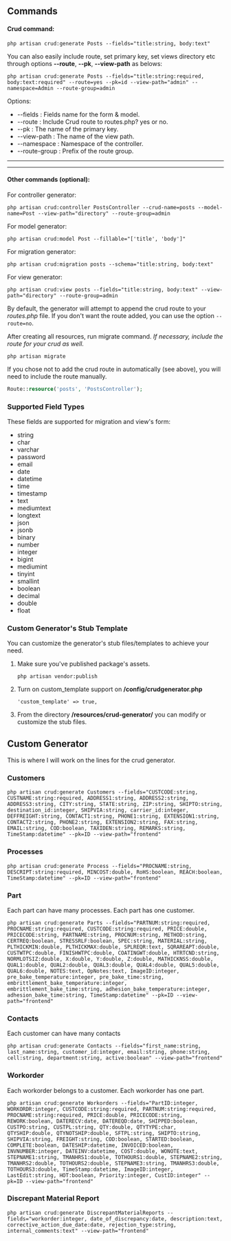## Commands

#### Crud command:

```
php artisan crud:generate Posts --fields="title:string, body:text"
```

You can also easily include route, set primary key, set views directory etc through options **--route**, **--pk**, **--view-path** as belows:

```
php artisan crud:generate Posts --fields="title:string:required, body:text:required" --route=yes --pk=id --view-path="admin" --namespace=Admin --route-group=admin
```

Options:

- --fields : Fields name for the form & model.
- --route : Include Crud route to routes.php? yes or no.
- --pk : The name of the primary key.
- --view-path : The name of the view path.
- --namespace : Namespace of the controller.
- --route-group : Prefix of the route group.

-----------
-----------


#### Other commands (optional):

For controller generator:

```
php artisan crud:controller PostsController --crud-name=posts --model-name=Post --view-path="directory" --route-group=admin
```

For model generator:

```
php artisan crud:model Post --fillable="['title', 'body']"
```

For migration generator:

```
php artisan crud:migration posts --schema="title:string, body:text"
```

For view generator:

```
php artisan crud:view posts --fields="title:string, body:text" --view-path="directory" --route-group=admin
```

By default, the generator will attempt to append the crud route to your *routes.php* file. If you don't want the route added, you can use the option ```--route=no```.

After creating all resources, run migrate command. *If necessary, include the route for your crud as well.*

```
php artisan migrate
```

If you chose not to add the crud route in automatically (see above), you will need to include the route manually.
```php
Route::resource('posts', 'PostsController');
```

### Supported Field Types

These fields are supported for migration and view's form:

* string
* char
* varchar
* password
* email
* date
* datetime
* time
* timestamp
* text
* mediumtext
* longtext
* json
* jsonb
* binary
* number
* integer
* bigint
* mediumint
* tinyint
* smallint
* boolean
* decimal
* double
* float

### Custom Generator's Stub Template

You can customize the generator's stub files/templates to achieve your need.

1. Make sure you've published package's assets.
    ```
    php artisan vendor:publish
    ```

2. Turn on custom_template support on **/config/crudgenerator.php**
    ```
    'custom_template' => true,
    ```
3. From the directory **/resources/crud-generator/** you can modify or customize the stub files.

## Custom Generator
This is where I will work on the lines for the crud generator.
### Customers
```
php artisan crud:generate Customers --fields="CUSTCODE:string, CUSTNAME:string:required, ADDRESS1:string, ADDRESS2:string, ADDRESS3:string, CITY:string, STATE:string, ZIP:string, SHIPTO:string, destination_id:integer, SHIPVIA:string, carrier_id:integer, DEFFREIGHT:string, CONTACT1:string, PHONE1:string, EXTENSION1:string, CONTACT2:string, PHONE2:string, EXTENSION2:string, FAX:string, EMAIL:string, COD:boolean, TAXIDEN:string, REMARKS:string, TimeStamp:datetime" --pk=ID --view-path="frontend"
```
### Processes
```
php artisan crud:generate Process --fields="PROCNAME:string, DESCRIPT:string:required, MINCOST:double, RoHS:boolean, REACH:boolean, TimeStamp:datetime" --pk=ID --view-path="frontend"
```
### Part
Each part can have many processes.
Each part has one customer.
```
php artisan crud:generate Parts --fields="PARTNUM:string:required, PROCNAME:string:required, CUSTCODE:string:required, PRICE:double, PRICECODE:string, PARTNAME:string, PROCNUM:string, METHOD:string, CERTREQ:boolean, STRESSRLF:boolean, SPEC:string, MATERIAL:string, PLTHICKMIN:double, PLTHICKMAX:double, SPLREQR:text, SQRAREAPT:double, CUSTWTPC:double, FINISHWTPC:double, COATINGWT:double, HTRTCND:string, NORMLOTSIZ:double, X:double, Y:double, Z:double, MATHICKNSS:double, QUAL1:double, QUAL2:double, QUAL3:double, QUAL4:double, QUAL5:double, QUAL6:double, NOTES:text, OpNotes:text, ImageID:integer, pre_bake_temperature:integer, pre_bake_time:string, embrittlement_bake_temperature:integer, embrittlement_bake_time:string, adhesion_bake_temperature:integer, adhesion_bake_time:string, TimeStamp:datetime" --pk=ID --view-path="frontend"
```
### Contacts
Each customer can have many contacts
```
php artisan crud:generate Contacts --fields="first_name:string, last_name:string, customer_id:integer, email:string, phone:string, cell:string, department:string, active:boolean" --view-path="frontend"
```
### Workorder
Each workorder belongs to a customer.
Each workorder has one part.
```
php artisan crud:generate Workorders --fields="PartID:integer, WORKORDR:integer, CUSTCODE:string:required, PARTNUM:string:required, PROCNAME:string:required, PRICE:double, PRICECODE:string, REWORK:boolean, DATERECV:date, DATEREQD:date, SHIPPED:boolean, CUSTPO:string, CUSTPL:string, QTY:double, QTYTYPE:char, QTYSHIP:double, QTYNOTSHIP:double, SFTPL:string, SHIPTO:string, SHIPVIA:string, FREIGHT:string, COD:boolean, STARTED:boolean, COMPLETE:boolean, DATESHIP:datetime, INVOICED:boolean, INVNUMBER:integer, DATEINV:datetime, COST:double, WONOTE:text, STEPNAME1:string, TMANHRS1:double, TOTHOURS1:double, STEPNAME2:string, TMANHRS2:double, TOTHOURS2:double, STEPNAME3:string, TMANHRS3:double, TOTHOURS3:double, TimeStamp:datetime, ImageID:integer, LastEdit:string, HOT:boolean, Priority:integer, CustID:integer" --pk=ID --view-path="frontend"
```
### Discrepant Material Report
```
php artisan crud:generate DiscrepantMaterialReports --fields="workorder:integer, date_of_discrepancy:date, description:text, corrective_action_due_date:date, rejection_type:string, internal_comments:text" --view-path="frontend"
```
